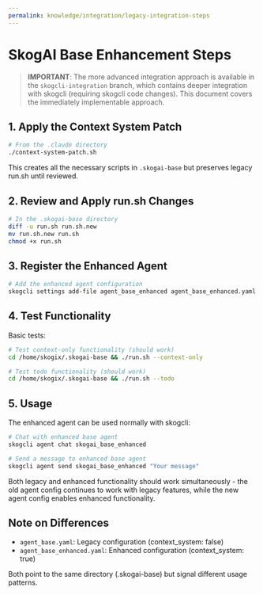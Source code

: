 ```yaml
---
permalink: knowledge/integration/legacy-integration-steps
---
```


# SkogAI Base Enhancement Steps

> **IMPORTANT**: The more advanced integration approach is available in the `skogcli-integration` branch, which contains deeper integration with skogcli (requiring skogcli code changes). This document covers the immediately implementable approach.

## 1. Apply the Context System Patch

```bash
# From the .claude directory
./context-system-patch.sh
```

This creates all the necessary scripts in `.skogai-base` but preserves legacy run.sh until reviewed.

## 2. Review and Apply run.sh Changes

```bash
# In the .skogai-base directory
diff -u run.sh run.sh.new
mv run.sh.new run.sh
chmod +x run.sh
```

## 3. Register the Enhanced Agent

```bash
# Add the enhanced agent configuration
skogcli settings add-file agent_base_enhanced agent_base_enhanced.yaml
```

## 4. Test Functionality

Basic tests:
```bash
# Test context-only functionality (should work)
cd /home/skogix/.skogai-base && ./run.sh --context-only

# Test todo functionality (should work)
cd /home/skogix/.skogai-base && ./run.sh --todo
```

## 5. Usage

The enhanced agent can be used normally with skogcli:

```bash
# Chat with enhanced base agent
skogcli agent chat skogai_base_enhanced

# Send a message to enhanced base agent
skogcli agent send skogai_base_enhanced "Your message"
```

Both legacy and enhanced functionality should work simultaneously - the old agent config continues to work with legacy features, while the new agent config enables enhanced functionality.

## Note on Differences

- `agent_base.yaml`: Legacy configuration (context_system: false)
- `agent_base_enhanced.yaml`: Enhanced configuration (context_system: true)

Both point to the same directory (.skogai-base) but signal different usage patterns.